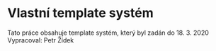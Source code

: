 # Vlastní template systém
Tato práce obsahuje template systém, který byl zadán do 18. 3. 2020
Vypracoval: Petr Žídek